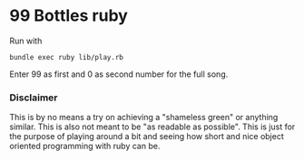 # 99 Bottles ruby 

Run with 
```
bundle exec ruby lib/play.rb
```

Enter 99 as first and 0 as second number for the full song.


### Disclaimer 
This is by no means a try on achieving a "shameless green" or anything similar. 
This is also not meant to be "as readable as possible". This is just for the purpose of playing 
around a bit and seeing how short and nice object oriented programming
with ruby can be.